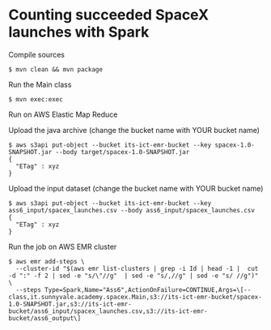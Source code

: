 # Counting succeeded SpaceX launches with Spark

Compile sources

```console
$ mvn clean && mvn package
```

Run the Main class

```console
$ mvn exec:exec
```

Run on AWS Elastic Map Reduce


Upload the java archive (change the bucket name with YOUR bucket name)

```console
$ aws s3api put-object --bucket its-ict-emr-bucket --key spacex-1.0-SNAPSHOT.jar --body target/spacex-1.0-SNAPSHOT.jar
{
  "ETag" : xyz
}
```

Upload the input dataset (change the bucket name with YOUR bucket name)


```console
$ aws s3api put-object --bucket its-ict-emr-bucket --key ass6_input/spacex_launches.csv --body ass6_input/spacex_launches.csv 
{
  "ETag" : xyz
}
```

Run the job on AWS EMR cluster

```console
$ aws emr add-steps \
  --cluster-id "$(aws emr list-clusters | grep -i Id | head -1 |  cut -d ":" -f 2 | sed -e "s/\"//g"  | sed -e "s/,//g" | sed -e "s/ //g")" \
  --steps Type=Spark,Name="Ass6",ActionOnFailure=CONTINUE,Args=\[--class,it.sunnyvale.academy.spacex.Main,s3://its-ict-emr-bucket/spacex-1.0-SNAPSHOT.jar,s3://its-ict-emr-bucket/ass6_input/spacex_launches.csv,s3://its-ict-emr-bucket/ass6_output\]
```